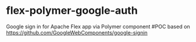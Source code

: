 flex-polymer-google-auth
========================

Google sign in for Apache Flex app via Polymer component #POC
based on https://github.com/GoogleWebComponents/google-signin
